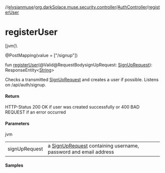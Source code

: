 //[elysianmuse](../../../index.md)/[org.darkSolace.muse.security.controller](../index.md)/[AuthController](index.md)/[registerUser](register-user.md)

# registerUser

[jvm]\

@PostMapping(value = [&quot;/signup&quot;])

fun [registerUser](register-user.md)(@Valid@RequestBodysignUpRequest: [SignUpRequest](../../org.darkSolace.muse.security.model/-sign-up-request/index.md)): ResponseEntity&lt;[String](https://kotlinlang.org/api/latest/jvm/stdlib/kotlin/-string/index.html)&gt;

Checks a transmitted [SignUpRequest](../../org.darkSolace.muse.security.model/-sign-up-request/index.md) and creates a user if possible. Listens on /api/auth/signup.

#### Return

HTTP-Status 200 OK if user was created successfully or 400 BAD REQUEST if an error occurred

#### Parameters

jvm

| | |
|---|---|
| signUpRequest | a [SignUpRequest](../../org.darkSolace.muse.security.model/-sign-up-request/index.md) containing username, password and email address |

#### Samples

